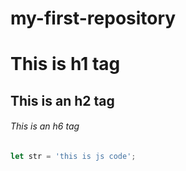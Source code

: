 # my-first-repository
# This is h1 tag 
## This is an h2 tag
###### This is an h6 tag
```javascript
let str = 'this is js code';

